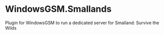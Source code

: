 # WindowsGSM.Smallands
Plugin for WindowsGSM to run a dedicated server for Smalland: Survive the Wilds 
